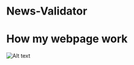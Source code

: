 # News-Validator
# How my webpage work
![Alt text](https://github.com/AJ-JAISWAL/News-Validator/blob/main/Screenshot%202024-03-12%20190800.png)
